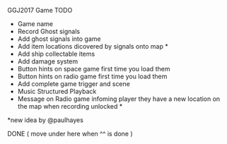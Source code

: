 GGJ2017 Game TODO

* Game name
* Record Ghost signals
* Add ghost signals into game
* Add item locations dicovered by signals onto map *
* Add ship collectable items
* Add damage system
* Button hints on space game first time you load them
* Button hints on radio game first time you load them
* Add complete game trigger and scene
* Music Structured Playback
* Message on Radio game infoming player they have a new location on the map when recording unlocked *

*new idea by @paulhayes

DONE ( move under here when ^^ is done )

